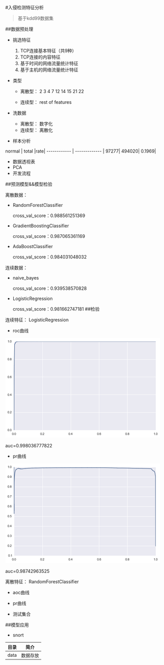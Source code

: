 #入侵检测特征分析
>基于kdd99数据集

##数据预处理
 * 挑选特征
 
	  1. TCP连接基本特征（共9种）
	  2. TCP连接的内容特征
	  3. 基于时间的网络流量统计特征
	  4. 基于主机的网络流量统计特征 
	  
 * 类型
 
 	* 离散型：
 	2 3 4 7  12 14 15 21 22
 	
 	 * 连续型：
 	rest of features

  * 洗数据
  
  	* 离散型：
  		数字化
  	* 连续型：
  		离散化

 * 样本分析  
 
 normal | total |rate|
------------ | ------------- |
97277| 494020| 0.1969|





 * 数据透视表
 * PCA
 * 开发流程
  
##预测模型&&模型检验

离散数据：

* RandomForestClassifier

	cross_val_score：0.988561251369

* GradientBoostingClassifier

	cross_val_score：0.987065361169

* AdaBoostClassifier

	cross_val_score：0.984031048032
	
连续数据：

* naive_bayes

	cross_val_score：0.939538570828
	
* LogisticRegression

	cross_val_score：0.981662747181
##检验


连续特征：
LogisticRegression

 *  roc曲线

![log_pr](./pic/log_roc)

auc=0.998036777822

 
 * pr曲线

![log_pr](./pic/log_pr)

auc=0.98742963525


离散特征：
RandomForestClassifier

 
 * aoc曲线
 
 *  pr曲线 
 
 * 测试集合
 
##模型应用
 *  snort

目录 | 简介 |
------------ | ------------- |
data| 数据存放|

